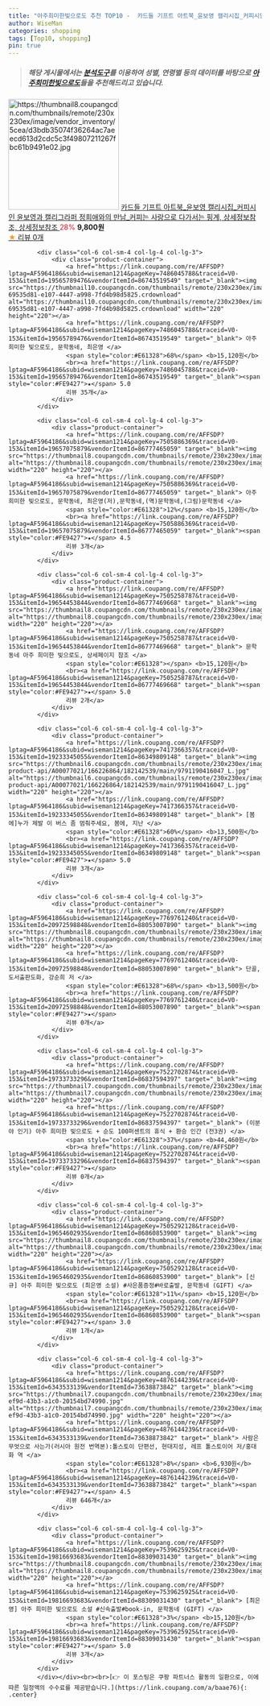 ```yaml
---
title: "아주희미한빛으로도 추천 TOP10 -  카드들 기프트 아트북_윤보영 캘리시집_커피시인 윤보영과 캘리그라퍼 정희애와의 만남_커피는 사랑으로 다가서는 핑계, 상세정보"
author: WiseMan
categories: shopping
tags: [Top10, shopping]
pin: true
---
```


> ##### 해당 게시물에서는 [**분석도구**](https://itemscout.io/)를 이용하여 **성별**, **연령별** 등의 데이터를 바탕으로 [**아주희미한빛으로도**](https://link.coupang.com/a/baae76)들을 추천해드리고 있습니다.
<div class="container"><div class="row">
            <div class="col-6 col-sm-4 col-lg-4 col-lg-3">
                <div class="product-container">
                    <a href="https://link.coupang.com/re/AFFSDP?lptag=AF5964186&subid=wiseman1214&pageKey=6057806453&traceid=V0-153&itemId=11126646137&vendorItemId=78405297532" target="_blank"><img src="https://thumbnail8.coupangcdn.com/thumbnails/remote/230x230ex/image/vendor_inventory/5cea/d3bdb35074f36264ac7aeecd613d2cdc5c3f49807211267fbc61b9491e02.jpg" alt="https://thumbnail8.coupangcdn.com/thumbnails/remote/230x230ex/image/vendor_inventory/5cea/d3bdb35074f36264ac7aeecd613d2cdc5c3f49807211267fbc61b9491e02.jpg" width="220" height="220"></a>
                    <a href="https://link.coupang.com/re/AFFSDP?lptag=AF5964186&subid=wiseman1214&pageKey=6057806453&traceid=V0-153&itemId=11126646137&vendorItemId=78405297532" target="_blank"> 카드들 기프트 아트북_윤보영 캘리시집_커피시인 윤보영과 캘리그라퍼 정희애와의 만남_커피는 사랑으로 다가서는 핑계, 상세정보참조, 상세정보참조 </a>
                    <span style="color:#E61328">28%</span> <b>9,800원</b>
                    <br><a href="https://link.coupang.com/re/AFFSDP?lptag=AF5964186&subid=wiseman1214&pageKey=6057806453&traceid=V0-153&itemId=11126646137&vendorItemId=78405297532" target="_blank"><span style="color:#FE9427">★</span> 
                    리뷰 0개</a>
                </div>
            </div>
            
            <div class="col-6 col-sm-4 col-lg-4 col-lg-3">
                <div class="product-container">
                    <a href="https://link.coupang.com/re/AFFSDP?lptag=AF5964186&subid=wiseman1214&pageKey=7486045788&traceid=V0-153&itemId=19565789476&vendorItemId=86743519549" target="_blank"><img src="https://thumbnail10.coupangcdn.com/thumbnails/remote/230x230ex/image/retail/images/1189241657126647-69535d81-e107-4447-a998-7fd4b98d5825.crdownload" alt="https://thumbnail10.coupangcdn.com/thumbnails/remote/230x230ex/image/retail/images/1189241657126647-69535d81-e107-4447-a998-7fd4b98d5825.crdownload" width="220" height="220"></a>
                    <a href="https://link.coupang.com/re/AFFSDP?lptag=AF5964186&subid=wiseman1214&pageKey=7486045788&traceid=V0-153&itemId=19565789476&vendorItemId=86743519549" target="_blank"> 아주 희미한 빛으로도, 문학동네, 최은영 </a>
                    <span style="color:#E61328">68%</span> <b>15,120원</b>
                    <br><a href="https://link.coupang.com/re/AFFSDP?lptag=AF5964186&subid=wiseman1214&pageKey=7486045788&traceid=V0-153&itemId=19565789476&vendorItemId=86743519549" target="_blank"><span style="color:#FE9427">★</span> 5.0
                    리뷰 35개</a>
                </div>
            </div>
            
            <div class="col-6 col-sm-4 col-lg-4 col-lg-3">
                <div class="product-container">
                    <a href="https://link.coupang.com/re/AFFSDP?lptag=AF5964186&subid=wiseman1214&pageKey=7505886369&traceid=V0-153&itemId=19657075879&vendorItemId=86777465059" target="_blank"><img src="https://thumbnail8.coupangcdn.com/thumbnails/remote/230x230ex/image/vendor_inventory/a157/97cad4714e6dac061a6af7e10bb470bdf76cc56e351447e2dec43cd88568.jpg" alt="https://thumbnail8.coupangcdn.com/thumbnails/remote/230x230ex/image/vendor_inventory/a157/97cad4714e6dac061a6af7e10bb470bdf76cc56e351447e2dec43cd88568.jpg" width="220" height="220"></a>
                    <a href="https://link.coupang.com/re/AFFSDP?lptag=AF5964186&subid=wiseman1214&pageKey=7505886369&traceid=V0-153&itemId=19657075879&vendorItemId=86777465059" target="_blank"> 아주 희미한 빛으로도, 문학동네, 최은영(저),문학동네,(역)문학동네,(그림)문학동네 </a>
                    <span style="color:#E61328">12%</span> <b>15,120원</b>
                    <br><a href="https://link.coupang.com/re/AFFSDP?lptag=AF5964186&subid=wiseman1214&pageKey=7505886369&traceid=V0-153&itemId=19657075879&vendorItemId=86777465059" target="_blank"><span style="color:#FE9427">★</span> 4.5
                    리뷰 3개</a>
                </div>
            </div>
            
            <div class="col-6 col-sm-4 col-lg-4 col-lg-3">
                <div class="product-container">
                    <a href="https://link.coupang.com/re/AFFSDP?lptag=AF5964186&subid=wiseman1214&pageKey=7505258787&traceid=V0-153&itemId=19654453844&vendorItemId=86777469668" target="_blank"><img src="https://thumbnail8.coupangcdn.com/thumbnails/remote/230x230ex/image/vendor_inventory/a157/97cad4714e6dac061a6af7e10bb470bdf76cc56e351447e2dec43cd88568.jpg" alt="https://thumbnail8.coupangcdn.com/thumbnails/remote/230x230ex/image/vendor_inventory/a157/97cad4714e6dac061a6af7e10bb470bdf76cc56e351447e2dec43cd88568.jpg" width="220" height="220"></a>
                    <a href="https://link.coupang.com/re/AFFSDP?lptag=AF5964186&subid=wiseman1214&pageKey=7505258787&traceid=V0-153&itemId=19654453844&vendorItemId=86777469668" target="_blank"> 문학동네 아주 희미한 빛으로도, 상세페이지 참조 </a>
                    <span style="color:#E61328"></span> <b>15,120원</b>
                    <br><a href="https://link.coupang.com/re/AFFSDP?lptag=AF5964186&subid=wiseman1214&pageKey=7505258787&traceid=V0-153&itemId=19654453844&vendorItemId=86777469668" target="_blank"><span style="color:#FE9427">★</span> 5.0
                    리뷰 2개</a>
                </div>
            </div>
            
            <div class="col-6 col-sm-4 col-lg-4 col-lg-3">
                <div class="product-container">
                    <a href="https://link.coupang.com/re/AFFSDP?lptag=AF5964186&subid=wiseman1214&pageKey=7417366357&traceid=V0-153&itemId=19233345055&vendorItemId=86349809148" target="_blank"><img src="https://thumbnail6.coupangcdn.com/thumbnails/remote/230x230ex/image/retail-product-api/A00077021/166226864/182142539/main/9791190416047_L.jpg" alt="https://thumbnail6.coupangcdn.com/thumbnails/remote/230x230ex/image/retail-product-api/A00077021/166226864/182142539/main/9791190416047_L.jpg" width="220" height="220"></a>
                    <a href="https://link.coupang.com/re/AFFSDP?lptag=AF5964186&subid=wiseman1214&pageKey=7417366357&traceid=V0-153&itemId=19233345055&vendorItemId=86349809148" target="_blank"> [봄에]누가 제발 이 버스 좀 멈춰주세요, 봄에, 지난 </a>
                    <span style="color:#E61328">60%</span> <b>13,500원</b>
                    <br><a href="https://link.coupang.com/re/AFFSDP?lptag=AF5964186&subid=wiseman1214&pageKey=7417366357&traceid=V0-153&itemId=19233345055&vendorItemId=86349809148" target="_blank"><span style="color:#FE9427">★</span> 5.0
                    리뷰 3개</a>
                </div>
            </div>
            
            <div class="col-6 col-sm-4 col-lg-4 col-lg-3">
                <div class="product-container">
                    <a href="https://link.coupang.com/re/AFFSDP?lptag=AF5964186&subid=wiseman1214&pageKey=7769761240&traceid=V0-153&itemId=20972598848&vendorItemId=88053007890" target="_blank"><img src="https://thumbnail8.coupangcdn.com/thumbnails/remote/230x230ex/image/vendor_inventory/8529/6364b055591021d7d3957b96d62bc14529186df59a59097d4bba48238a9d.jpg" alt="https://thumbnail8.coupangcdn.com/thumbnails/remote/230x230ex/image/vendor_inventory/8529/6364b055591021d7d3957b96d62bc14529186df59a59097d4bba48238a9d.jpg" width="220" height="220"></a>
                    <a href="https://link.coupang.com/re/AFFSDP?lptag=AF5964186&subid=wiseman1214&pageKey=7769761240&traceid=V0-153&itemId=20972598848&vendorItemId=88053007890" target="_blank"> 단골, 도서출판도화, 강순희 저 </a>
                    <span style="color:#E61328">68%</span> <b>13,500원</b>
                    <br><a href="https://link.coupang.com/re/AFFSDP?lptag=AF5964186&subid=wiseman1214&pageKey=7769761240&traceid=V0-153&itemId=20972598848&vendorItemId=88053007890" target="_blank"><span style="color:#FE9427">★</span> 
                    리뷰 0개</a>
                </div>
            </div>
            
            <div class="col-6 col-sm-4 col-lg-4 col-lg-3">
                <div class="product-container">
                    <a href="https://link.coupang.com/re/AFFSDP?lptag=AF5964186&subid=wiseman1214&pageKey=7522702874&traceid=V0-153&itemId=19733733296&vendorItemId=86837594397" target="_blank"><img src="https://thumbnail7.coupangcdn.com/thumbnails/remote/230x230ex/image/vendor_inventory/776b/0378070a0bd8929826c03d78fd166a0ec5ed165e18304c9fd0b47e1142a3.jpg" alt="https://thumbnail7.coupangcdn.com/thumbnails/remote/230x230ex/image/vendor_inventory/776b/0378070a0bd8929826c03d78fd166a0ec5ed165e18304c9fd0b47e1142a3.jpg" width="220" height="220"></a>
                    <a href="https://link.coupang.com/re/AFFSDP?lptag=AF5964186&subid=wiseman1214&pageKey=7522702874&traceid=V0-153&itemId=19733733296&vendorItemId=86837594397" target="_blank"> (이분야 인기) 아주 희미한 빛으로도 + 순도 100퍼센트의 휴식 + 환승 인간 (전3권) </a>
                    <span style="color:#E61328">37%</span> <b>44,460원</b>
                    <br><a href="https://link.coupang.com/re/AFFSDP?lptag=AF5964186&subid=wiseman1214&pageKey=7522702874&traceid=V0-153&itemId=19733733296&vendorItemId=86837594397" target="_blank"><span style="color:#FE9427">★</span> 
                    리뷰 0개</a>
                </div>
            </div>
            
            <div class="col-6 col-sm-4 col-lg-4 col-lg-3">
                <div class="product-container">
                    <a href="https://link.coupang.com/re/AFFSDP?lptag=AF5964186&subid=wiseman1214&pageKey=7505292128&traceid=V0-153&itemId=19654602935&vendorItemId=86860853900" target="_blank"><img src="https://thumbnail8.coupangcdn.com/thumbnails/remote/230x230ex/image/vendor_inventory/444c/e0339bcfa42d59c1b19e47f8654911ab15c4d422049313b18d16e37fd161.png" alt="https://thumbnail8.coupangcdn.com/thumbnails/remote/230x230ex/image/vendor_inventory/444c/e0339bcfa42d59c1b19e47f8654911ab15c4d422049313b18d16e37fd161.png" width="220" height="220"></a>
                    <a href="https://link.coupang.com/re/AFFSDP?lptag=AF5964186&subid=wiseman1214&pageKey=7505292128&traceid=V0-153&itemId=19654602935&vendorItemId=86860853900" target="_blank"> [신규] 아주 희미한 빛으로도 (최은영 소설) #사은품증정#바로출발, 문학동네 (GIFT) </a>
                    <span style="color:#E61328">11%</span> <b>15,120원</b>
                    <br><a href="https://link.coupang.com/re/AFFSDP?lptag=AF5964186&subid=wiseman1214&pageKey=7505292128&traceid=V0-153&itemId=19654602935&vendorItemId=86860853900" target="_blank"><span style="color:#FE9427">★</span> 3.0
                    리뷰 1개</a>
                </div>
            </div>
            
            <div class="col-6 col-sm-4 col-lg-4 col-lg-3">
                <div class="product-container">
                    <a href="https://link.coupang.com/re/AFFSDP?lptag=AF5964186&subid=wiseman1214&pageKey=4876144239&traceid=V0-153&itemId=6343533139&vendorItemId=73638873842" target="_blank"><img src="https://thumbnail7.coupangcdn.com/thumbnails/remote/230x230ex/image/retail/images/2021/01/26/16/0/9c2b3338-ef9d-43b3-a1c0-20154bd74990.jpg" alt="https://thumbnail7.coupangcdn.com/thumbnails/remote/230x230ex/image/retail/images/2021/01/26/16/0/9c2b3338-ef9d-43b3-a1c0-20154bd74990.jpg" width="220" height="220"></a>
                    <a href="https://link.coupang.com/re/AFFSDP?lptag=AF5964186&subid=wiseman1214&pageKey=4876144239&traceid=V0-153&itemId=6343533139&vendorItemId=73638873842" target="_blank"> 사람은 무엇으로 사는가(러시아 원전 번역본):톨스토이 단편선, 현대지성, 레프 톨스토이어 저/홍대화 역 </a>
                    <span style="color:#E61328">8%</span> <b>6,930원</b>
                    <br><a href="https://link.coupang.com/re/AFFSDP?lptag=AF5964186&subid=wiseman1214&pageKey=4876144239&traceid=V0-153&itemId=6343533139&vendorItemId=73638873842" target="_blank"><span style="color:#FE9427">★</span> 4.5
                    리뷰 646개</a>
                </div>
            </div>
            
            <div class="col-6 col-sm-4 col-lg-4 col-lg-3">
                <div class="product-container">
                    <a href="https://link.coupang.com/re/AFFSDP?lptag=AF5964186&subid=wiseman1214&pageKey=7539625925&traceid=V0-153&itemId=19816693683&vendorItemId=88309031430" target="_blank"><img src="https://thumbnail8.coupangcdn.com/thumbnails/remote/230x230ex/image/vendor_inventory/579f/b85e32ad2c1365fdd86e06a0de289e587bcce97a4c756dfabc1c5a2aa16e.jpg" alt="https://thumbnail8.coupangcdn.com/thumbnails/remote/230x230ex/image/vendor_inventory/579f/b85e32ad2c1365fdd86e06a0de289e587bcce97a4c756dfabc1c5a2aa16e.jpg" width="220" height="220"></a>
                    <a href="https://link.coupang.com/re/AFFSDP?lptag=AF5964186&subid=wiseman1214&pageKey=7539625925&traceid=V0-153&itemId=19816693683&vendorItemId=88309031430" target="_blank"> [최은영] 아주 희미한 빛으로도 소설 #신속출발#book-in, 문학동네 (GIFT) </a>
                    <span style="color:#E61328">3%</span> <b>15,120원</b>
                    <br><a href="https://link.coupang.com/re/AFFSDP?lptag=AF5964186&subid=wiseman1214&pageKey=7539625925&traceid=V0-153&itemId=19816693683&vendorItemId=88309031430" target="_blank"><span style="color:#FE9427">★</span> 5.0
                    리뷰 3개</a>
                </div>
            </div>
            </div></div><br><br>[👉 이 포스팅은 쿠팡 파트너스 활동의 일환으로, 이에 따른 일정액의 수수료를 제공받습니다.](https://link.coupang.com/a/baae76){: .center}